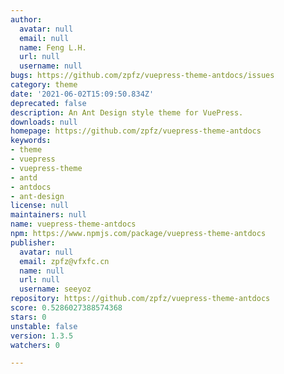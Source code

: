 ```yaml
---
author:
  avatar: null
  email: null
  name: Feng L.H.
  url: null
  username: null
bugs: https://github.com/zpfz/vuepress-theme-antdocs/issues
category: theme
date: '2021-06-02T15:09:50.834Z'
deprecated: false
description: An Ant Design style theme for VuePress.
downloads: null
homepage: https://github.com/zpfz/vuepress-theme-antdocs
keywords:
- theme
- vuepress
- vuepress-theme
- antd
- antdocs
- ant-design
license: null
maintainers: null
name: vuepress-theme-antdocs
npm: https://www.npmjs.com/package/vuepress-theme-antdocs
publisher:
  avatar: null
  email: zpfz@vfxfc.cn
  name: null
  url: null
  username: seeyoz
repository: https://github.com/zpfz/vuepress-theme-antdocs
score: 0.5286027388574368
stars: 0
unstable: false
version: 1.3.5
watchers: 0

---
```


